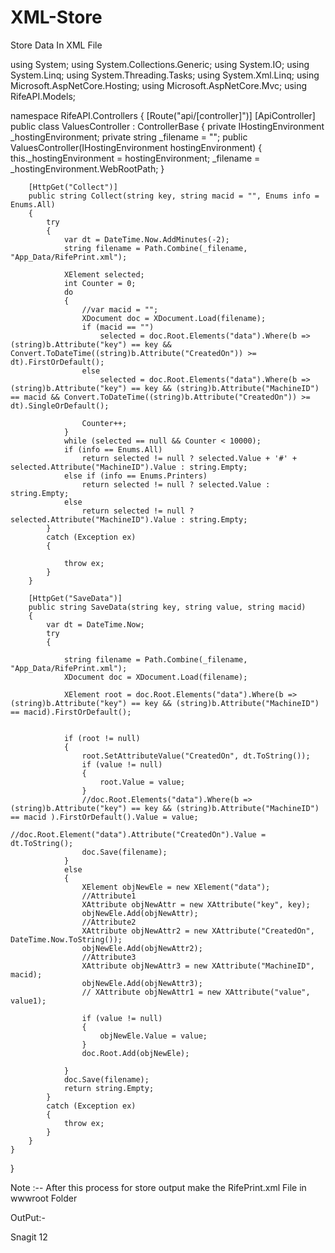 # XML-Store
Store Data In XML File


using System;
using System.Collections.Generic;
using System.IO;
using System.Linq;
using System.Threading.Tasks;
using System.Xml.Linq;
using Microsoft.AspNetCore.Hosting;
using Microsoft.AspNetCore.Mvc;
using RifeAPI.Models;

namespace RifeAPI.Controllers
{
    [Route("api/[controller]")]
    [ApiController]
    public class ValuesController : ControllerBase
    {
        private IHostingEnvironment _hostingEnvironment;
        private string _filename = "";
        public ValuesController(IHostingEnvironment hostingEnvironment)
        {
            this._hostingEnvironment = hostingEnvironment;
            _filename = _hostingEnvironment.WebRootPath;
        }


        [HttpGet("Collect")]
        public string Collect(string key, string macid = "", Enums info = Enums.All)
        {
            try
            {
                var dt = DateTime.Now.AddMinutes(-2);
                string filename = Path.Combine(_filename, "App_Data/RifePrint.xml");

                XElement selected;
                int Counter = 0;
                do
                {
                    //var macid = "";
                    XDocument doc = XDocument.Load(filename);
                    if (macid == "")
                        selected = doc.Root.Elements("data").Where(b => (string)b.Attribute("key") == key && Convert.ToDateTime((string)b.Attribute("CreatedOn")) >= dt).FirstOrDefault();
                    else
                        selected = doc.Root.Elements("data").Where(b => (string)b.Attribute("key") == key && (string)b.Attribute("MachineID") == macid && Convert.ToDateTime((string)b.Attribute("CreatedOn")) >= dt).SingleOrDefault();

                    Counter++;
                }
                while (selected == null && Counter < 10000);
                if (info == Enums.All)
                    return selected != null ? selected.Value + '#' + selected.Attribute("MachineID").Value : string.Empty;
                else if (info == Enums.Printers)
                    return selected != null ? selected.Value : string.Empty;
                else
                    return selected != null ? selected.Attribute("MachineID").Value : string.Empty;
            }
            catch (Exception ex)
            {

                throw ex;
            }
        }

        [HttpGet("SaveData")]
        public string SaveData(string key, string value, string macid)
        {
            var dt = DateTime.Now;
            try
            {

                string filename = Path.Combine(_filename, "App_Data/RifePrint.xml");
                XDocument doc = XDocument.Load(filename);

                XElement root = doc.Root.Elements("data").Where(b => (string)b.Attribute("key") == key && (string)b.Attribute("MachineID") == macid).FirstOrDefault();


                if (root != null)
                {
                    root.SetAttributeValue("CreatedOn", dt.ToString());
                    if (value != null)
                    {
                        root.Value = value;
                    }
                    //doc.Root.Elements("data").Where(b => (string)b.Attribute("key") == key && (string)b.Attribute("MachineID") == macid ).FirstOrDefault().Value = value;
                    //doc.Root.Element("data").Attribute("CreatedOn").Value = dt.ToString();
                    doc.Save(filename);
                }
                else
                {
                    XElement objNewEle = new XElement("data");
                    //Attribute1
                    XAttribute objNewAttr = new XAttribute("key", key);
                    objNewEle.Add(objNewAttr);
                    //Attribute2
                    XAttribute objNewAttr2 = new XAttribute("CreatedOn", DateTime.Now.ToString());
                    objNewEle.Add(objNewAttr2);
                    //Attribute3
                    XAttribute objNewAttr3 = new XAttribute("MachineID", macid);
                    objNewEle.Add(objNewAttr3);
                    // XAttribute objNewAttr1 = new XAttribute("value", value1);

                    if (value != null)
                    {
                        objNewEle.Value = value;
                    }
                    doc.Root.Add(objNewEle);
                   
                }
                doc.Save(filename);
                return string.Empty;
            }
            catch (Exception ex)
            {
                throw ex;
            }
        }
    }
}

Note :-- After this process for store output make the RifePrint.xml File in wwwroot Folder

OutPut:-
<?xml version="1.0" encoding="utf-8"?>
<root>
  <data key="http://localhost:2928" CreatedOn="17-01-2020 01:06:51 PM" MachineID="920F-C74A-9A97-FE5E-1C90-B6ED-1166-7D25">Snagit 12</data>
</root>
